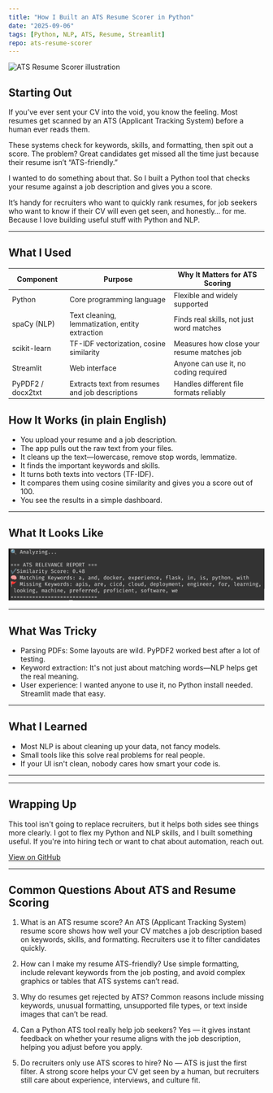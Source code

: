 ```yaml
---
title: "How I Built an ATS Resume Scorer in Python"
date: "2025-09-06"
tags: [Python, NLP, ATS, Resume, Streamlit]
repo: ats-resume-scorer
---
```


![ATS Resume Scorer illustration](/BlogPostImage2.png)


## Starting Out

If you’ve ever sent your CV into the void, you know the feeling. Most resumes get scanned by an ATS (Applicant Tracking System) before a human ever reads them.

These systems check for keywords, skills, and formatting, then spit out a score. The problem? Great candidates get missed all the time just because their resume isn’t “ATS-friendly.”

I wanted to do something about that. So I built a Python tool that checks your resume against a job description and gives you a score.

It’s handy for recruiters who want to quickly rank resumes, for job seekers who want to know if their CV will even get seen, and honestly… for me. Because I love building useful stuff with Python and NLP.

---

## What I Used

| Component         | Purpose                                         | Why It Matters for ATS Scoring                  |
|-------------------|------------------------------------------------|-------------------------------------------------|
| Python            | Core programming language                       | Flexible and widely supported                   |
| spaCy (NLP)       | Text cleaning, lemmatization, entity extraction | Finds real skills, not just word matches        |
| scikit-learn      | TF-IDF vectorization, cosine similarity         | Measures how close your resume matches job      |
| Streamlit         | Web interface                                   | Anyone can use it, no coding required           |
| PyPDF2 / docx2txt | Extracts text from resumes and job descriptions | Handles different file formats reliably         |

## How It Works (in plain English)
- You upload your resume and a job description.
- The app pulls out the raw text from your files.
- It cleans up the text—lowercase, remove stop words, lemmatize.
- It finds the important keywords and skills.
- It turns both texts into vectors (TF-IDF).
- It compares them using cosine similarity and gives you a score out of 100.
- You see the results in a simple dashboard.

---

## What It Looks Like

![CLI Demo](https://raw.githubusercontent.com/Giuseppe552/ats-helper/main/docs/demo/cli_demo.png)

---

## What Was Tricky
- Parsing PDFs: Some layouts are wild. PyPDF2 worked best after a lot of testing.
- Keyword extraction: It's not just about matching words—NLP helps get the real meaning.
- User experience: I wanted anyone to use it, no Python install needed. Streamlit made that easy.

---

## What I Learned
- Most NLP is about cleaning up your data, not fancy models.
- Small tools like this solve real problems for real people.
- If your UI isn't clean, nobody cares how smart your code is.

---


---



## Wrapping Up
This tool isn't going to replace recruiters, but it helps both sides see things more clearly. I got to flex my Python and NLP skills, and I built something useful. If you're into hiring tech or want to chat about automation, reach out.

[View on GitHub](https://github.com/Giuseppe552/ats-helper)


---


## Common Questions About ATS and Resume Scoring

1. What is an ATS resume score?
An ATS (Applicant Tracking System) resume score shows how well your CV matches a job description based on keywords, skills, and formatting. Recruiters use it to filter candidates quickly.

2. How can I make my resume ATS-friendly?
Use simple formatting, include relevant keywords from the job posting, and avoid complex graphics or tables that ATS systems can’t read.

3. Why do resumes get rejected by ATS?
Common reasons include missing keywords, unusual formatting, unsupported file types, or text inside images that can’t be read.

4. Can a Python ATS tool really help job seekers?
Yes — it gives instant feedback on whether your resume aligns with the job description, helping you adjust before you apply.

5. Do recruiters only use ATS scores to hire?
No — ATS is just the first filter. A strong score helps your CV get seen by a human, but recruiters still care about experience, interviews, and culture fit.